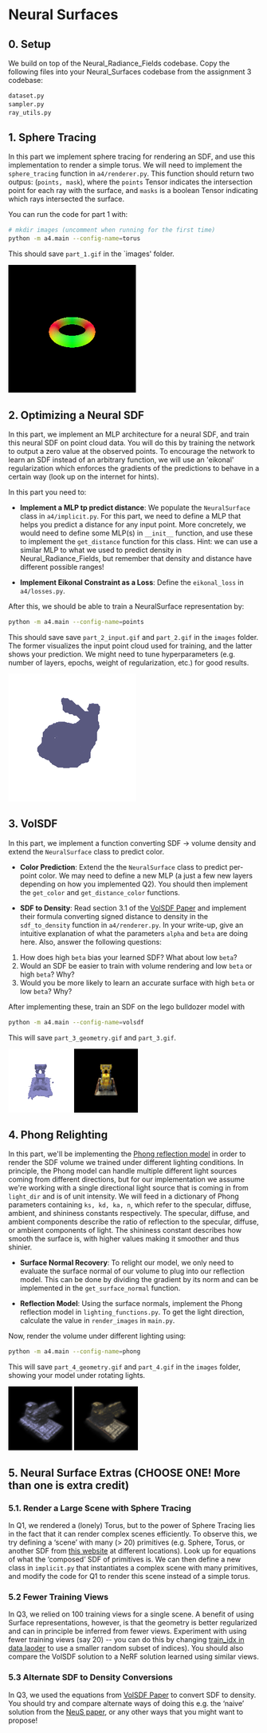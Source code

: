 Neural Surfaces
===================================

##  0. Setup

We build on top of the Neural_Radiance_Fields codebase. Copy the following files into your Neural_Surfaces codebase from the assignment 3 codebase:

```bash
dataset.py
sampler.py
ray_utils.py
```

##  1. Sphere Tracing 

In this part we implement sphere tracing for rendering an SDF, and use this implementation to render a simple torus. We will need to implement the `sphere_tracing` function in `a4/renderer.py`. This function should return two outpus: (`points, mask`), where the `points` Tensor indicates the intersection point for each ray with the surface, and `masks` is a boolean Tensor indicating which rays intersected the surface.

You can run the code for part 1 with:
```bash
# mkdir images (uncomment when running for the first time)
python -m a4.main --config-name=torus
```

This should save `part_1.gif` in the `images' folder.

![Torus](images/part_1.gif)

##  2. Optimizing a Neural SDF
In this part, we implement an MLP architecture for a neural SDF, and train this neural SDF on point cloud data. You will do this by training the network to output a zero value at the observed points. To encourage the network to learn an SDF instead of an arbitrary function, we will use an 'eikonal' regularization which enforces the gradients of the predictions to behave in a certain way (look up on the internet for hints).

In this part you need to:

* **Implement a MLP tp predict distance**: We populate the `NeuralSurface` class in `a4/implicit.py`. For this part, we need to define a MLP that helps you predict a distance for any input point. More concretely, we would need to define some MLP(s) in  `__init__` function, and use these to implement the `get_distance` function for this class. Hint: we can use a similar MLP to what we used to predict density in Neural_Radiance_Fields, but remember that density and distance have different possible ranges!

* **Implement Eikonal Constraint as a Loss**: Define the `eikonal_loss` in `a4/losses.py`.

After this, we should be able to train a NeuralSurface representation by:
```bash
python -m a4.main --config-name=points
```

This should save save `part_2_input.gif` and `part_2.gif` in the `images` folder. The former visualizes the input point cloud used for training, and the latter shows your prediction. We might need to tune hyperparameters (e.g. number of layers, epochs, weight of regularization, etc.) for good results.

![Bunny geometry](images/part_2.gif)

##  3. VolSDF 


In this part, we implement a function converting SDF -> volume density and extend the `NeuralSurface` class to predict color. 

* **Color Prediction**: Extend the the `NeuralSurface` class to predict per-point color. We may need to define a new MLP (a just a few new layers depending on how you implemented Q2). You should then implement the `get_color` and `get_distance_color` functions.

* **SDF to Density**: Read section 3.1 of the [VolSDF Paper](https://arxiv.org/pdf/2106.12052.pdf) and implement their formula converting signed distance to density in the `sdf_to_density` function in `a4/renderer.py`. In your write-up, give an intuitive explanation of what the parameters `alpha` and `beta` are doing here. Also, answer the following questions:
1. How does high `beta` bias your learned SDF? What about low `beta`?
2. Would an SDF be easier to train with volume rendering and low `beta` or high `beta`? Why?
3. Would you be more likely to learn an accurate surface with high `beta` or low `beta`? Why?

After implementing these, train an SDF on the lego bulldozer model with

```bash
python -m a4.main --config-name=volsdf
```

This will save `part_3_geometry.gif` and `part_3.gif`.

![Bulldozer geometry](images/part_3_geometry.gif) ![Bulldozer color](images/part_3.gif)

## 4. Phong Relighting

In this part, we'll be implementing the [Phong reflection model](https://en.wikipedia.org/wiki/Phong_reflection_model) in order to render the SDF volume we trained under different lighting conditions. In principle, the Phong model can handle multiple different light sources coming from different directions, but for our implementation we assume we're working with a single directional light source that is coming in from `light_dir` and is of unit intensity. We will feed in a dictionary of Phong parameters containing `ks, kd, ka, n`, which refer to the specular, diffuse, ambient, and shininess constants respectively. The specular, diffuse, and ambient components describe the ratio of reflection to the specular, diffuse, or ambient components of light. The shininess constant describes how smooth the surface is, with higher values making it smoother and thus shinier.

* **Surface Normal Recovery**: To relight our model, we only need to evaluate the surface normal of our volume to plug into our reflection model. This can be done by dividing the gradient by its norm and can be implemented in the `get_surface_normal` function.

* **Reflection Model**: Using the surface normals, implement the Phong reflection model in `lighting_functions.py`. To get the light direction, calculate the value in `render_images` in `main.py`.

Now, render the volume under different lighting using:

```bash
python -m a4.main --config-name=phong
```

This will save `part_4_geometry.gif` and `part_4.gif` in the `images` folder, showing your model under rotating lights.

![Bulldozer relight geometry](images/part_4_geometry.gif) ![Bulldozer relight color](images/part_4.gif)

## 5. Neural Surface Extras (CHOOSE ONE! More than one is extra credit)

### 5.1. Render a Large Scene with Sphere Tracing 
In Q1, we rendered a (lonely) Torus, but to the power of Sphere Tracing lies in the fact that it can render complex scenes efficiently. To observe this, we try defining a ‘scene’ with many (> 20) primitives (e.g. Sphere, Torus, or another SDF from [this website](https://www.iquilezles.org/www/articles/distfunctions/distfunctions.htm) at different locations). Look up for equations of what the ‘composed’ SDF of primitives is. We can then define a new class in `implicit.py` that instantiates a complex scene with many primitives, and modify the code for Q1 to render this scene instead of a simple torus.
### 5.2 Fewer Training Views 
In Q3, we relied on 100 training views for a single scene. A benefit of using Surface representations, however, is that the geometry is better regularized and can in principle be inferred from fewer views. Experiment with using fewer training views (say 20) -- you can do this by changing [train_idx in data laoder](https://github.com/learning3d/assignment3/blob/main/dataset.py#L123) to use a smaller random subset of indices). You should also compare the VolSDF solution to a NeRF solution learned using similar views.
### 5.3 Alternate SDF to Density Conversions 
In Q3, we used the equations from [VolSDF Paper](https://arxiv.org/pdf/2106.12052.pdf) to convert SDF to density. You should try and compare alternate ways of doing this e.g. the ‘naive’ solution from the [NeuS paper](https://arxiv.org/pdf/2106.10689.pdf), or any other ways that you might want to propose!
